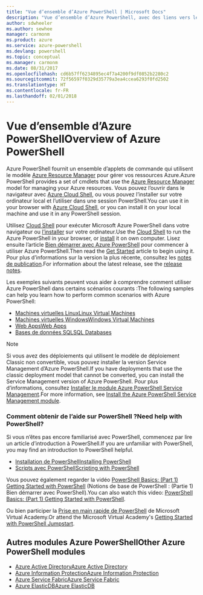 ```yaml
---
title: "Vue d’ensemble d’Azure PowerShell | Microsoft Docs"
description: "Vue d’ensemble d’Azure PowerShell, avec des liens vers les procédures d’installation et de configuration."
author: sdwheeler
ms.author: sewhee
manager: carmonm
ms.product: azure
ms.service: azure-powershell
ms.devlang: powershell
ms.topic: conceptual
ms.manager: carmonm
ms.date: 08/31/2017
ms.openlocfilehash: cd6b57ff6234895ec4f7a4200f9df0852b2280c2
ms.sourcegitcommit: 72f56597f0329d35779a3ea4ccea6293f0fd2502
ms.translationtype: HT
ms.contentlocale: fr-FR
ms.lasthandoff: 02/01/2018
---
```

# <a name="overview-of-azure-powershell"></a><span data-ttu-id="c41b1-103">Vue d’ensemble d’Azure PowerShell</span><span class="sxs-lookup"><span data-stu-id="c41b1-103">Overview of Azure PowerShell</span></span>

<span data-ttu-id="c41b1-104">Azure PowerShell fournit un ensemble d’applets de commande qui utilisent le modèle [Azure Resource Manager](/azure/azure-resource-manager/resource-group-overview) pour gérer vos ressources Azure.</span><span class="sxs-lookup"><span data-stu-id="c41b1-104">Azure PowerShell provides a set of cmdlets that use the [Azure Resource Manager](/azure/azure-resource-manager/resource-group-overview) model for managing your Azure resources.</span></span> <span data-ttu-id="c41b1-105">Vous pouvez l’ouvrir dans le navigateur avec [Azure Cloud Shell](/azure/cloud-shell/overview), ou vous pouvez l’installer sur votre ordinateur local et l’utiliser dans une session PowerShell.</span><span class="sxs-lookup"><span data-stu-id="c41b1-105">You can use it in your browser with [Azure Cloud Shell](/azure/cloud-shell/overview), or you can install it on your local machine and use it in any PowerShell session.</span></span>

<span data-ttu-id="c41b1-106">Utilisez [Cloud Shell](/azure/cloud-shell/overview) pour exécuter Microsoft Azure PowerShell dans votre navigateur ou [l’installer](install-azurerm-ps.md) sur votre ordinateur.</span><span class="sxs-lookup"><span data-stu-id="c41b1-106">Use the [Cloud Shell](/azure/cloud-shell/overview) to run the Azure PowerShell in your browser, or [install](install-azurerm-ps.md) it on own computer.</span></span> <span data-ttu-id="c41b1-107">Lisez ensuite l’article [Bien démarrer avec Azure PowerShell](get-started-azureps.md) pour commencer à utiliser Azure PowerShell.</span><span class="sxs-lookup"><span data-stu-id="c41b1-107">Then read the [Get Started](get-started-azureps.md) article to begin using it.</span></span> <span data-ttu-id="c41b1-108">Pour plus d’informations sur la version la plus récente, consultez les [notes de publication](release-notes-azureps.md).</span><span class="sxs-lookup"><span data-stu-id="c41b1-108">For information about the latest release, see the [release notes](release-notes-azureps.md).</span></span>

<span data-ttu-id="c41b1-109">Les exemples suivants peuvent vous aider à comprendre comment utiliser Azure PowerShell dans certains scénarios courants :</span><span class="sxs-lookup"><span data-stu-id="c41b1-109">The following samples can help you learn how to perform common scenarios with Azure PowerShell:</span></span>

* [<span data-ttu-id="c41b1-110">Machines virtuelles Linux</span><span class="sxs-lookup"><span data-stu-id="c41b1-110">Linux Virtual Machines</span></span>](/azure/virtual-machines/virtual-machines-linux-powershell-samples?toc=/powershell/azure/toc.json)
* [<span data-ttu-id="c41b1-111">Machines virtuelles Windows</span><span class="sxs-lookup"><span data-stu-id="c41b1-111">Windows Virtual Machines</span></span>](/azure/virtual-machines/virtual-machines-windows-powershell-samples?toc=/powershell/azure/toc.json)
* [<span data-ttu-id="c41b1-112">Web Apps</span><span class="sxs-lookup"><span data-stu-id="c41b1-112">Web Apps</span></span>](/azure/app-service-web/app-service-powershell-samples?toc=/powershell/azure/toc.json)
* [<span data-ttu-id="c41b1-113">Bases de données SQL</span><span class="sxs-lookup"><span data-stu-id="c41b1-113">SQL Databases</span></span>](/azure/sql-database/sql-database-powershell-samples?toc=/powershell/azure/toc.json)

> [!NOTE]
> <span data-ttu-id="c41b1-114">Si vous avez des déploiements qui utilisent le modèle de déploiement Classic non convertible, vous pouvez installer la version Service Management d’Azure PowerShell.</span><span class="sxs-lookup"><span data-stu-id="c41b1-114">If you have deployments that use the classic deployment model that cannot be converted, you can install the Service Management version of Azure PowerShell.</span></span> <span data-ttu-id="c41b1-115">Pour plus d’informations, consultez [Installer le module Azure PowerShell Service Management](/powershell/azure/servicemanagement/install-azure-ps).</span><span class="sxs-lookup"><span data-stu-id="c41b1-115">For more information, see [Install the Azure PowerShell Service Management module](/powershell/azure/servicemanagement/install-azure-ps).</span></span>


### <a name="need-help-with-powershell"></a><span data-ttu-id="c41b1-116">Comment obtenir de l’aide sur PowerShell ?</span><span class="sxs-lookup"><span data-stu-id="c41b1-116">Need help with PowerShell?</span></span>

<span data-ttu-id="c41b1-117">Si vous n’êtes pas encore familiarisé avec PowerShell, commencez par lire un article d’introduction à PowerShell.</span><span class="sxs-lookup"><span data-stu-id="c41b1-117">If you are unfamiliar with PowerShell, you may find an introduction to PowerShell helpful.</span></span>

* [<span data-ttu-id="c41b1-118">Installation de PowerShell</span><span class="sxs-lookup"><span data-stu-id="c41b1-118">Installing PowerShell</span></span>](/powershell/scripting/installing-windows-powershell)
* [<span data-ttu-id="c41b1-119">Scripts avec PowerShell</span><span class="sxs-lookup"><span data-stu-id="c41b1-119">Scripting with PowerShell</span></span>](/powershell/scripting/scripting-with-windows-powershell)

<span data-ttu-id="c41b1-120">Vous pouvez également regarder la vidéo [PowerShell Basics: (Part 1) Getting Started with PowerShell](https://channel9.msdn.com/Blogs/Taste-of-Premier/PowerShellBasicsPart1) (Notions de base de PowerShell : (Partie 1) Bien démarrer avec PowerShell).</span><span class="sxs-lookup"><span data-stu-id="c41b1-120">You can also watch this video: [PowerShell Basics: (Part 1) Getting Started with PowerShell](https://channel9.msdn.com/Blogs/Taste-of-Premier/PowerShellBasicsPart1).</span></span>

<span data-ttu-id="c41b1-121">Ou bien participer la [Prise en main rapide de PowerShell](https://mva.microsoft.com/liveevents/powershell-jumpstart) de Microsoft Virtual Academy.</span><span class="sxs-lookup"><span data-stu-id="c41b1-121">Or attend the Microsoft Virtual Academy's [Getting Started with PowerShell Jumpstart](https://mva.microsoft.com/liveevents/powershell-jumpstart).</span></span>

## <a name="other-azure-powershell-modules"></a><span data-ttu-id="c41b1-122">Autres modules Azure PowerShell</span><span class="sxs-lookup"><span data-stu-id="c41b1-122">Other Azure PowerShell modules</span></span>

* [<span data-ttu-id="c41b1-123">Azure Active Directory</span><span class="sxs-lookup"><span data-stu-id="c41b1-123">Azure Active Directory</span></span>](/powershell/azure/active-directory/)
* [<span data-ttu-id="c41b1-124">Azure Information Protection</span><span class="sxs-lookup"><span data-stu-id="c41b1-124">Azure Information Protection</span></span>](/powershell/azure/aip/)
* [<span data-ttu-id="c41b1-125">Azure Service Fabric</span><span class="sxs-lookup"><span data-stu-id="c41b1-125">Azure Service Fabric</span></span>](/powershell/azure/service-fabric/)
* [<span data-ttu-id="c41b1-126">Azure ElasticDB</span><span class="sxs-lookup"><span data-stu-id="c41b1-126">Azure ElasticDB</span></span>](/powershell/azure/elasticdbjobs/)
